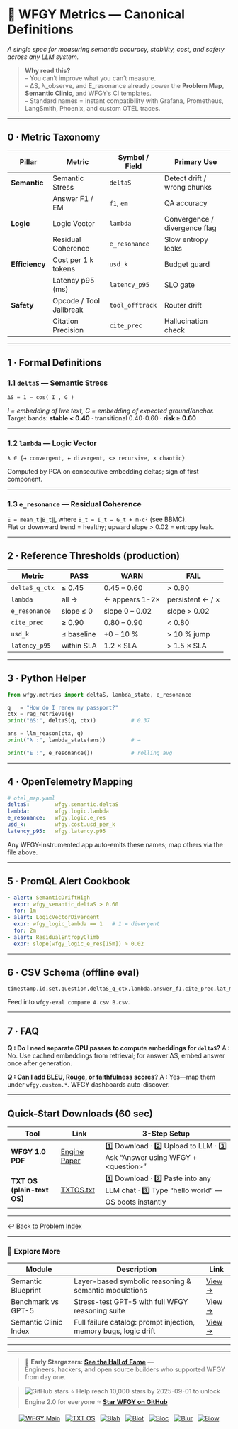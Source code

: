 <!-- ============================================================= -->
<!--  wfgy-metrics.md · Core Reference · Version 2025-08-06         -->
<!--  License: MIT                                                 -->
<!--  Defines every first-class metric used by WFGY tools,         -->
<!--  dashboards, and CI gates. Copy, fork, or map to any stack.   -->
<!-- ============================================================= -->

# 📐 WFGY Metrics — Canonical Definitions  
*A single spec for measuring semantic accuracy, stability, cost, and safety across any LLM system.*

> **Why read this?**  
> – You can’t improve what you can’t measure.  
> – ΔS, λ_observe, and E_resonance already power the **Problem Map**, **Semantic Clinic**, and WFGY’s CI templates.  
> – Standard names = instant compatibility with Grafana, Prometheus, LangSmith, Phoenix, and custom OTEL traces.

---

## 0 · Metric Taxonomy

| Pillar        | Metric                       | Symbol / Field | Primary Use |
|---------------|----------------------------- |---------------|-------------|
| **Semantic**  | Semantic Stress              | `deltaS`       | Detect drift / wrong chunks |
|               | Answer F1 / EM              | `f1`, `em`     | QA accuracy |
| **Logic**     | Logic Vector                | `lambda`       | Convergence / divergence flag |
|               | Residual Coherence          | `e_resonance`  | Slow entropy leaks |
| **Efficiency**| Cost per 1 k tokens         | `usd_k`        | Budget guard |
|               | Latency p95 (ms)            | `latency_p95`  | SLO gate |
| **Safety**    | Opcode / Tool Jailbreak     | `tool_offtrack`| Router drift |
|               | Citation Precision          | `cite_prec`    | Hallucination check |

---

## 1 · Formal Definitions

### 1.1 `deltaS` — Semantic Stress  
`ΔS = 1 − cos( I , G )`  

*I = embedding of live text, G = embedding of expected ground/anchor.*  
Target bands: **stable < 0.40** · transitional 0.40-0.60 · **risk ≥ 0.60**

---

### 1.2 `lambda` — Logic Vector  
`λ ∈ {→ convergent, ← divergent, <> recursive, × chaotic}`  

Computed by PCA on consecutive embedding deltas; sign of first component.

---

### 1.3 `e_resonance` — Residual Coherence  
`E = mean_t‖B_t‖`, where `B_t = I_t − G_t + m·c²` (see BBMC).  
Flat or downward trend = healthy; upward slope > 0.02 = entropy leak.

---

## 2 · Reference Thresholds (production)

| Metric           | PASS                | WARN                      | FAIL                    |
|------------------|---------------------|---------------------------|-------------------------|
| `deltaS_q_ctx`   | ≤ 0.45              | 0.45 – 0.60               | > 0.60                  |
| `lambda`         | all →              | ← appears 1-2×            | persistent ← / ×        |
| `e_resonance`    | slope ≤ 0           | slope 0 – 0.02            | slope > 0.02            |
| `cite_prec`      | ≥ 0.90              | 0.80 – 0.90               | < 0.80                  |
| `usd_k`          | ≤ baseline         | +0 – 10 %                 | > 10 % jump             |
| `latency_p95`    | within SLA         | 1.2 × SLA                 | > 1.5 × SLA             |

---

## 3 · Python Helper

```python
from wfgy.metrics import deltaS, lambda_state, e_resonance

q   = "How do I renew my passport?"
ctx = rag_retrieve(q)
print("ΔS:", deltaS(q, ctx))           # 0.37

ans = llm_reason(ctx, q)
print("λ :", lambda_state(ans))        # →

print("E :", e_resonance())            # rolling avg
````

---

## 4 · OpenTelemetry Mapping

```yaml
# otel_map.yaml
deltaS:        wfgy.semantic.deltaS
lambda:        wfgy.logic.lambda
e_resonance:   wfgy.logic.e_res
usd_k:         wfgy.cost.usd_per_k
latency_p95:   wfgy.latency.p95
```

Any WFGY-instrumented app auto-emits these names; map others via the file above.

---

## 5 · PromQL Alert Cookbook

```yaml
- alert: SemanticDriftHigh
  expr: wfgy_semantic_deltaS > 0.60
  for: 1m
- alert: LogicVectorDivergent
  expr: wfgy_logic_lambda == 1   # 1 = divergent
  for: 2m
- alert: ResidualEntropyClimb
  expr: slope(wfgy_logic_e_res[15m]) > 0.02
```

---

## 6 · CSV Schema (offline eval)

```
timestamp,id,set,question,deltaS_q_ctx,lambda,answer_f1,cite_prec,lat_ms,usd_k
```

Feed into `wfgy-eval compare A.csv B.csv`.

---

## 7 · FAQ

**Q : Do I need separate GPU passes to compute embeddings for `deltaS`?**
A : No. Use cached embeddings from retrieval; for answer ΔS, embed answer once after generation.

**Q : Can I add BLEU, Rouge, or faithfulness scores?**
A : Yes—map them under `wfgy.custom.*`. WFGY dashboards auto-discover.

---

## Quick-Start Downloads (60 sec)

| Tool                       | Link                                                | 3-Step Setup                                                                             |
| -------------------------- | --------------------------------------------------- | ---------------------------------------------------------------------------------------- |
| **WFGY 1.0 PDF**           | [Engine Paper](https://zenodo.org/records/15630969) | 1️⃣ Download · 2️⃣ Upload to LLM · 3️⃣ Ask “Answer using WFGY + \<question>”             |
| **TXT OS (plain-text OS)** | [TXTOS.txt](https://zenodo.org/records/15788557)    | 1️⃣ Download · 2️⃣ Paste into any LLM chat · 3️⃣ Type “hello world” — OS boots instantly |

---

↩︎ [Back to Problem Index](./README.md)

---

### 🧭 Explore More

| Module                | Description                                                      | Link                                                                                |
| --------------------- | ---------------------------------------------------------------- | ----------------------------------------------------------------------------------- |
| Semantic Blueprint    | Layer-based symbolic reasoning & semantic modulations            | [View →](https://github.com/onestardao/WFGY/tree/main/SemanticBlueprint)            |
| Benchmark vs GPT-5    | Stress-test GPT-5 with full WFGY reasoning suite                 | [View →](https://github.com/onestardao/WFGY/tree/main/benchmarks/benchmark-vs-gpt5) |
| Semantic Clinic Index | Full failure catalog: prompt injection, memory bugs, logic drift | [View →](./SemanticClinicIndex.md)                                                  |

---

---

> 👑 **Early Stargazers: [See the Hall of Fame](https://github.com/onestardao/WFGY/tree/main/stargazers)** —  
> Engineers, hackers, and open source builders who supported WFGY from day one.

> <img src="https://img.shields.io/github/stars/onestardao/WFGY?style=social" alt="GitHub stars"> ⭐ Help reach 10,000 stars by 2025-09-01 to unlock Engine 2.0 for everyone  ⭐ <strong><a href="https://github.com/onestardao/WFGY">Star WFGY on GitHub</a></strong>


<div align="center">

[![WFGY Main](https://img.shields.io/badge/WFGY-Main-red?style=flat-square)](https://github.com/onestardao/WFGY)
&nbsp;
[![TXT OS](https://img.shields.io/badge/TXT%20OS-Reasoning%20OS-orange?style=flat-square)](https://github.com/onestardao/WFGY/tree/main/OS)
&nbsp;
[![Blah](https://img.shields.io/badge/Blah-Semantic%20Embed-yellow?style=flat-square)](https://github.com/onestardao/WFGY/tree/main/OS/BlahBlahBlah)
&nbsp;
[![Blot](https://img.shields.io/badge/Blot-Persona%20Core-green?style=flat-square)](https://github.com/onestardao/WFGY/tree/main/OS/BlotBlotBlot)
&nbsp;
[![Bloc](https://img.shields.io/badge/Bloc-Reasoning%20Compiler-blue?style=flat-square)](https://github.com/onestardao/WFGY/tree/main/OS/BlocBlocBloc)
&nbsp;
[![Blur](https://img.shields.io/badge/Blur-Text2Image%20Engine-navy?style=flat-square)](https://github.com/onestardao/WFGY/tree/main/OS/BlurBlurBlur)
&nbsp;
[![Blow](https://img.shields.io/badge/Blow-Game%20Logic-purple?style=flat-square)](https://github.com/onestardao/WFGY/tree/main/OS/BlowBlowBlow)

</div>
